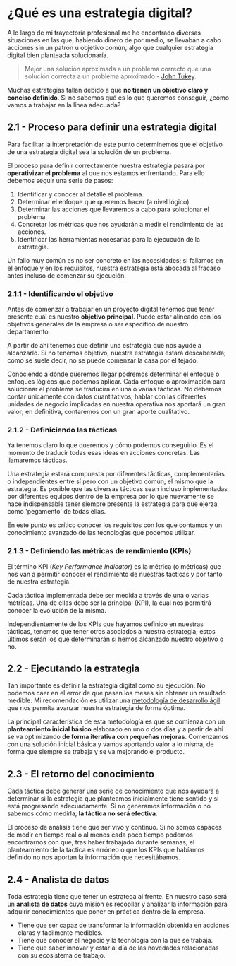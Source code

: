 # ¿Qué es una estrategia digital?

A lo largo de mi trayectoria profesional me he encontrado diversas situaciones en las que, habiendo dinero de por medio, se llevaban a cabo acciones sin un patrón u objetivo común, algo que cualquier estrategia digital bien planteada solucionaría.

> Mejor una solución aproximada a un problema correcto que una solución correcta a un problema aproximado - [John Tukey][1].

[1]:https://en.wikiquote.org/wiki/John_Tukey

Muchas estrategias fallan debido a que **no tienen un objetivo claro y conciso definido**. Si no sabemos qué es lo que queremos conseguir, ¿cómo vamos a trabajar en la línea adecuada?

## 2.1 - Proceso para definir una estrategia digital

Para facilitar la interpretación de este punto determinemos que el objetivo de una estrategia digital sea la solución de un problema.

El proceso para definir correctamente nuestra estrategia pasará por **operativizar el problema** al que nos estamos enfrentando. Para ello debemos seguir una serie de pasos:

1. Identificar y conocer al detalle el problema.
2. Determinar el enfoque que queremos hacer (a nivel lógico).
3. Determinar las acciones que llevaremos a cabo para solucionar el problema.
4. Concretar los métricas que nos ayudarán a medir el rendimiento de las acciones.
5. Identificar las herramientas necesarias para la ejecucuón de la estrategia.

Un fallo muy común es no ser concreto en las necesidades; si fallamos en el enfoque y en los requisitos, nuestra estrategia está abocada al fracaso antes incluso de comenzar su ejecución. 

### 2.1.1 - Identificando el objetivo

Antes de comenzar a trabajar en un proyecto digital tenemos que tener presente cuál es nuestro **objetivo principal**. Puede estar alineado con los objetivos generales de la empresa o ser específico de nuestro departamento.

A partir de ahí tenemos que definir una estrategia que nos ayude a alcanzarlo. Si no tenemos objetivo, nuestra estrategia estará descabezada; como se suele decir, no se puede comenzar la casa por el tejado.

Conociendo a dónde queremos llegar podremos determinar el enfoque o enfoques lógicos que podemos aplicar. Cada enfoque o aproximación para solucionar el problema se traducirá en una o varias tácticas. No debemos contar únicamente con datos cuantitativos, hablar con las diferentes unidades de negocio implicadas en nuestra operativa nos aportará un gran valor; en definitiva, contaremos con un gran aporte cualitativo.

### 2.1.2 - Definiciendo las tácticas

Ya tenemos claro lo que queremos y cómo podemos conseguirlo. Es el momento de traducir todas esas ideas en acciones concretas. Las llamaremos tácticas.

Una estrategia estará compuesta por diferentes tácticas, complementarias o independientes entre sí pero con un objetivo común, el mismo que la estrategia. Es posible que las diversas tácticas sean incluso implementadas por diferentes equipos dentro de la empresa por lo que nuevamente se hace indispensable tener siempre presente la estrategia para que ejerza como 'pegamento' de todas ellas.

En este punto es crítico conocer los requisitos con los que contamos y un conocimiento avanzado de las tecnologías que podemos utilizar. 

### 2.1.3 - Definiendo las métricas de rendimiento (KPIs)

El término KPI (*Key Performance Indicator*) es la métrica (o métricas) que nos van a permitir conocer el rendimiento de nuestras tácticas y por tanto de nuestra estrategia.

Cada táctica implementada debe ser medida a través de una o varias métricas. Una de ellas debe ser la principal (KPI), la cual nos permitirá conocer la evolución de la misma. 

Independientemente de los KPIs que hayamos definido en nuestras tácticas, tenemos que tener otros asociados a nuestra estrategia; estos últimos serán los que determinarán si hemos alcanzado nuestro objetivo o no.

## 2.2 - Ejecutando la estrategia

Tan importante es definir la estrategia digital como su ejecución. No podemos caer en el error de que pasen los meses sin obtener un resultado medible. Mi recomendación es utilizar una [metodología de desarrollo ágil][6] que nos permita avanzar nuestra estrategia de forma óptima.

La principal característica de esta metodología es que se comienza con un **planteamiento inicial básico** elaborado en uno o dos días y a partir de ahí se va optimizando **de forma iterativa con pequeñas mejoras**. Comenzamos con una solución inicial básica y vamos aportando valor a lo misma, de forma que siempre se trabaja y se va mejorando el producto.

[6]:https://es.wikipedia.org/wiki/Desarrollo_ágil_de_software

## 2.3 - El retorno del conocimiento

Cada táctica debe generar una serie de conocimiento que nos ayudará a determinar si la estrategia que planteamos inicialmente tiene sentido y si está progresando adecuadamente. Si no generamos información o no sabemos cómo medirla, **la táctica no será efectiva**.

El proceso de análisis tiene que ser vivo y contínuo. Si no somos capaces de medir en tiempo real o al menos cada poco tiempo podemos encontrarnos con que, tras haber trabajado durante semanas, el planteamiento de la táctica es erróneo o que los KPIs que habíamos definido no nos aportan la información que necesitábamos.

## 2.4 - Analista de datos

Toda estrategia tiene que tener un estratega al frente. En nuestro caso será un **analista de datos** cuya misión es recopilar y analizar la información para adquirir conocimientos que poner en práctica dentro de la empresa.

- Tiene que ser capaz de transformar la información obtenida en acciones claras y facilmente medibles.
- Tiene que conocer el negocio y la tecnología con la que se trabaja.
- Tiene que saber innovar y estar al día de las novedades relacionadas con su ecosistema de trabajo.
